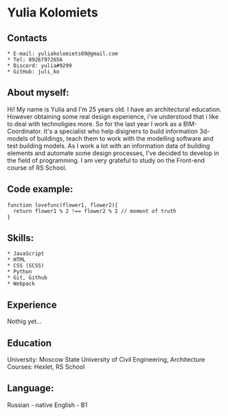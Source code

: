 # **Yulia Kolomiets**


## Contacts
    * E-mail: yuliakolomiets09@gmail.com
    * Tel: 89267972656
    * Discord: yulia#9299
    * GitHub: juli_ko


## About myself:
Hi! My name is Yulia and I'm 25 years old. I have an architectural education. However obtaining some real design experience, i've understood that i like to deal with technoligies more. So for the last year I work as a BIM-Coordinator. It's a specialist who help disigners to build information 3d-models of buildings, teach them to work with the modelling software and test building models. As I work a lot with an information data of building elements and automate some design processes, I've decided to develop in the field of programming. I am very grateful to study on the Front-end course of RS School.



## Code example:
```
function lovefunc(flower1, flower2){
  return flower1 % 2 !== flower2 % 2 // moment of truth
}
```


## Skills:
    * JavaScript
    * HTML
    * CSS (SCSS)
    * Python
    * Git, Github
    * Webpack


## Experience
Nothig yet...


## Education
University: Moscow State University of Civil Engineering, Architecture
Courses: Hexlet, RS School 


## Language:
Russian - native
English - B1